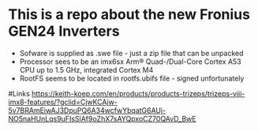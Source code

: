 # This is a repo about the new Fronius GEN24 Inverters

* Sofware is supplied as .swe file - just a zip file that can be unpacked
* Processor sees to be an imx6sx Arm® Quad-/Dual-Core Cortex A53 CPU up to 1.5 GHz, integrated Cortex M4
* RootFS seems to be located in rootfs.ubifs file - signed unfortunately


#Links
https://keith-koep.com/en/products/products-trizeps/trizeps-viii-imx8-features/?gclid=CjwKCAjw-5v7BRAmEiwAJ3DpuPQ6A34wcfwYbqatG6AUj-NO5naHUnLqs9uFIsSlAf9oZhX7sAYQpxoCZ70QAvD_BwE
